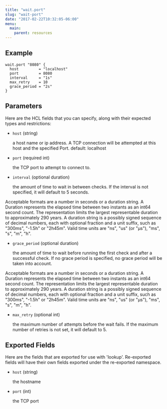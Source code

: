 ```yaml
---
title: "wait.port"
slug: "wait-port"
date: "2017-02-22T10:32:05-06:00"
menu:
  main:
    parent: resources
---
```





## Example

```hcl
wait.port "8080" {
  host         = "localhost"
  port         = 8080
  interval     = "1s"
  max_retry    = 10
  grace_period = "2s"
}

```


## Parameters

Here are the HCL fields that you can specify, along with their expected types
and restrictions:


- `host` (string)

  a host name or ip address. A TCP connection will be attempted at this host
and the specified Port. default: localhost

- `port` (required int)

  the TCP port to attempt to connect to.

- `interval` (optional duration)

  the amount of time to wait in between checks. If the interval is not
specified, it will default to 5 seconds.

Acceptable formats are a number in seconds or a duration string. A Duration
represents the elapsed time between two instants as an int64 second count.
The representation limits the largest representable duration to approximately
290 years. A duration string is a possibly signed sequence of decimal numbers,
each with optional fraction and a unit suffix, such as "300ms", "-1.5h" or
"2h45m". Valid time units are "ns", "us" (or "µs"), "ms", "s", "m", "h".

- `grace_period` (optional duration)

  the amount of time to wait before running the first check and after a
successful check. If no grace period is specified, no grace period will be
taken into account.

Acceptable formats are a number in seconds or a duration string. A Duration
represents the elapsed time between two instants as an int64 second count.
The representation limits the largest representable duration to approximately
290 years. A duration string is a possibly signed sequence of decimal numbers,
each with optional fraction and a unit suffix, such as "300ms", "-1.5h" or
"2h45m". Valid time units are "ns", "us" (or "µs"), "ms", "s", "m", "h".

- `max_retry` (optional int)

  the maximum number of attempts before the wait fails. If the maximum number
of retries is not set, it will default to 5.


## Exported Fields

Here are the fields that are exported for use with 'lookup'.  Re-exported fields
will have their own fields exported under the re-exported namespace.


- `host` (string)

  the hostname
 
- `port` (int)

  the TCP port
  

